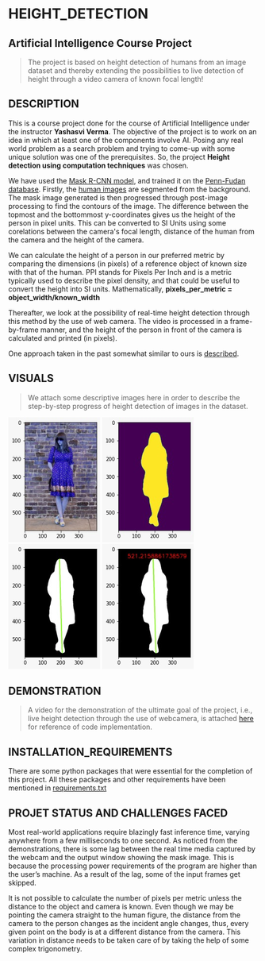 # HEIGHT_DETECTION
## Artificial Intelligence Course Project

> The project is based on height detection of humans from an image dataset and thereby extending the possibilities to live detection of height through a video camera of known focal length!

## DESCRIPTION
This is a course project done for the course of Artificial Intelligence under the instructor **Yashasvi Verma**. The objective of the project is to work on an idea in which at least one of the components involve AI. Posing any real world problem as a search problem and trying to come-up with some unique solution was one of the prerequisites. So, the project **Height detection using computation techniques** was chosen. <br/>

We have used the [Mask R-CNN model](https://arxiv.org/pdf/1703.06870.pdf), and trained it on the [Penn-Fudan database](https://www.cis.upenn.edu/~jshi/ped_html/). Firstly, the [human images](https://www.cis.upenn.edu/~jshi/ped_html/pageshow1.html) are segmented from the background. The mask image generated is then progressed through post-image processing to find the contours of the image. The difference between the topmost and the bottommost y-coordinates gives us the height of the person in pixel units. This can be converted to SI Units using some corelations between the camera's focal length, distance of the human from the camera and the height of the camera. <br/>

We can calculate the height of a person in our preferred metric by comparing the dimensions (in pixels) of a reference object of known size with that of the human. PPI stands for Pixels Per Inch and is a metric typically used to describe the pixel density, and that could be useful to convert the height into SI units. Mathematically, **pixels_per_metric = object_width/known_width** <br/>


Thereafter, we look at the possibility of real-time height detection through this method by the use of web camera. The video is processed in a frame-by-frame manner, and the height of the person in front of the camera is calculated and printed (in pixels). <br/>

One approach taken in the past somewhat similar to ours is [described](http://ij3c.ncuteecs.org/volume/paperfile/4-3/IJ3C_6.pdf).

## VISUALS
> We attach some descriptive images here in order to describe the step-by-step progress of height detection of images in the dataset.

![Image](https://github.com/AnkitAnkitR/HEIGHT_DETECTION_AI/blob/main/Images/1.jpeg?raw=true)
![Image](https://github.com/AnkitAnkitR/HEIGHT_DETECTION_AI/blob/main/Images/2.jpeg?raw=true)
![Image](https://github.com/AnkitAnkitR/HEIGHT_DETECTION_AI/blob/main/Images/3.jpeg?raw=true)
![Image](https://github.com/AnkitAnkitR/HEIGHT_DETECTION_AI/blob/main/Images/4.jpeg?raw=true)


## DEMONSTRATION
> A video for the demonstration of the ultimate goal of the project, i.e., live height detection through the use of webcamera, is attached [here](https://drive.google.com/file/d/1ycx6WSUFdXFMj7C-MmESCZM8N7Bvallj/view?usp=sharing) for reference of code implementation.


## INSTALLATION_REQUIREMENTS
There are some python packages that were essential for the completion of this project. All these packages and other requirements have been mentioned in [requirements.txt](https://github.com/AnkitAnkitR/HEIGHT_DETECTION_AI/blob/main/requirements.txt)

## PROJET STATUS AND CHALLENGES FACED

Most real-world applications require blazingly fast inference time, varying anywhere from a few milliseconds to one second. As noticed from the demonstrations, there is some lag between the real time media captured by the webcam and the output window showing the mask image. This is because the processing power requirements of the program are higher than the user’s machine. As a result of the lag, some of the input frames get skipped.  <br/>

It is not possible to calculate the number of pixels per metric unless the distance to the object and camera is known. Even though we may be pointing the camera straight to the human figure, the distance from the camera to the person changes as the incident angle changes, thus, every given point on the body is at a different distance from the camera. This variation in distance needs to be taken care of by taking the help of some complex trigonometry. 
